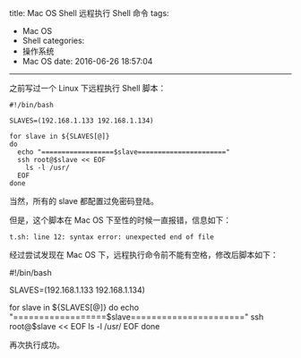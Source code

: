 title: Mac OS Shell 远程执行 Shell 命令
tags:
  - Mac OS
  - Shell
categories:
  - 操作系统
  - Mac OS
date: 2016-06-26 18:57:04
---

之前写过一个 Linux 下远程执行 Shell 脚本：

    #!/bin/bash

    SLAVES=(192.168.1.133 192.168.1.134)

    for slave in ${SLAVES[@]}
    do
      echo "==================$slave======================"
      ssh root@$slave << EOF
        ls -l /usr/
      EOF
    done

当然，所有的 slave 都配置过免密码登陆。

<!-- more -->

但是，这个脚本在 Mac OS 下至性的时候一直报错，信息如下：

    t.sh: line 12: syntax error: unexpected end of file

经过尝试发现在 Mac OS 下，远程执行命令前不能有空格，修改后脚本如下：

#!/bin/bash

SLAVES=(192.168.1.133 192.168.1.134)

for slave in ${SLAVES[@]}
do
  echo "==================$slave======================"
ssh root@$slave << EOF
  ls -l /usr/
EOF
done

再次执行成功。
